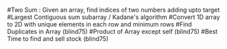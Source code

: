 #Two Sum : Given an array, find indices of two numbers adding upto target
#Largest Contiguous sum subarray / Kadane's algorithm 
#Convert 1D array to 2D with unique elements in each row and minimum rows
#Find Duplicates in Array (blind75)
#Product of Array except self (blind75)
#Best Time to find and sell stock (blind75)
